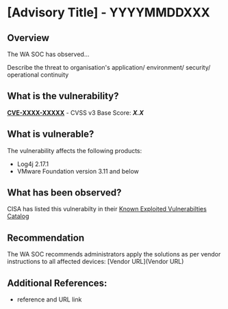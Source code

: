 # [Advisory Title] - YYYYMMDDXXX

## Overview
The WA SOC has observed…

Describe the threat to organisation's application/ environment/ security/ operational continuity

## What is the vulnerability?
[**CVE-XXXX-XXXXX**](https://cve.mitre.org/cgi-bin/cvename.cgi?name=CVE-XXXX-XXXXX) - CVSS v3 Base Score: ***X.X***

## What is vulnerable? 
The vulnerability affects the following products:
- Log4j 2.17.1
- VMware Foundation version 3.11 and below

## What has been observed?
CISA has listed this vulnerabilty in their [Known Exploited Vulnerabilties Catalog]() 

## Recommendation
The WA SOC recommends administrators apply the solutions as per vendor instructions to all affected devices: [Vendor URL](Vendor URL)

## Additional References:
* reference and URL link
